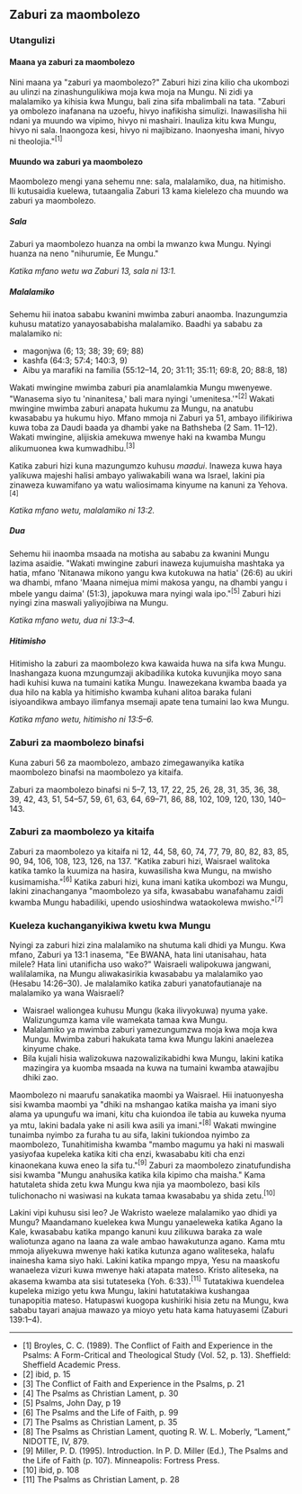 ## Zaburi za maombolezo

### Utangulizi

#### Maana ya zaburi za maombolezo

Nini maana ya "zaburi ya maombolezo?" Zaburi hizi zina kilio cha ukombozi au ulinzi na zinashungulikiwa moja kwa moja na Mungu. Ni zidi ya malalamiko ya kihisia kwa Mungu, bali zina sifa mbalimbali na tata. "Zaburi ya ombolezo inafanana na uzoefu, hivyo inafikisha simulizi. Inawasilisha hii ndani ya muundo wa vipimo, hivyo ni mashairi. Inauliza kitu kwa Mungu, hivyo ni sala. Inaongoza kesi, hivyo ni majibizano. Inaonyesha imani, hivyo ni theolojia."<sup>[1]</sup>

#### Muundo wa zaburi ya maombolezo

Maombolezo mengi yana sehemu nne: sala, malalamiko, dua, na hitimisho. Ili kutusaidia kuelewa, tutaangalia Zaburi 13 kama kielelezo cha muundo wa zaburi ya maombolezo.

##### Sala

Zaburi ya maombolezo huanza na ombi la mwanzo kwa Mungu. Nyingi huanza na neno "nihurumie, Ee Mungu."

_Katika mfano wetu wa Zaburi 13, sala ni 13:1._

##### Malalamiko

Sehemu hii inatoa sababu kwanini mwimba zaburi anaomba. Inazungumzia kuhusu matatizo yanayosababisha malalamiko. Baadhi ya sababu za malalamiko ni:

* magonjwa (6; 13; 38; 39; 69; 88)
* kashfa (64:3; 57:4; 140:3, 9)
* Aibu ya marafiki na familia (55:12–14, 20; 31:11; 35:11; 69:8, 20; 88:8, 18)

Wakati mwingine mwimba zaburi pia anamlalamkia Mungu mwenyewe. "Wanasema siyo tu 'ninanitesa,' bali mara nyingi 'umenitesa.'"<sup>[2]</sup> Wakati mwingine mwimba zaburi anapata hukumu za Mungu, na anatubu kwasababu ya hukumu hiyo. Mfano mmoja ni Zaburi ya 51, ambayo ilifikiriwa kuwa toba za Daudi baada ya dhambi yake na Bathsheba (2 Sam. 11–12). Wakati mwingine, alijiskia amekuwa mwenye haki na kwamba Mungu alikumuonea kwa kumwadhibu.<sup>[3]</sup>

Katika zaburi hizi kuna mazungumzo kuhusu _maadui_. Inaweza kuwa haya yalikuwa majeshi halisi ambayo yaliwakabili wana wa Israel, lakini pia zinaweza kuwamifano ya watu waliosimama kinyume na kanuni za Yehova.<sup>[4]</sup>

_Katika mfano wetu, malalamiko ni 13:2._

##### Dua

Sehemu hii inaomba msaada na motisha au sababu za kwanini Mungu lazima asaidie. "Wakati mwingine zaburi inaweza kujumuisha mashtaka ya hatia, mfano 'Nitanawa mikono yangu kwa kutokuwa na hatia' (26:6) au ukiri wa dhambi, mfano 'Maana nimejua mimi makosa yangu, na dhambi yangu i mbele yangu daima' (51:3), japokuwa mara nyingi wala ipo."<sup>[5]</sup> Zaburi hizi nyingi zina maswali yaliyojibiwa na Mungu.

_Katika mfano wetu, dua ni 13:3&ndash;4._

##### Hitimisho

Hitimisho la zaburi za maombolezo kwa kawaida huwa na sifa kwa Mungu. Inashangaza kuona mzungumzaji akibadilika kutoka kuvunjika moyo sana hadi kuhisi kuwa na tumaini katika Mungu. Inawezekana kwamba baada ya dua hilo na kabla ya hitimisho kwamba kuhani alitoa baraka fulani isiyoandikwa ambayo ilimfanya msemaji apate tena tumaini lao kwa Mungu. 

_Katika mfano wetu, hitimisho ni 13:5&ndash;6._

### Zaburi za maombolezo binafsi

Kuna zaburi 56 za maombolezo, ambazo zimegawanyika katika maombolezo binafsi na maombolezo ya kitaifa.

Zaburi za maombolezo binafsi ni 5–7, 13, 17, 22, 25, 26, 28, 31, 35, 36, 38, 39, 42, 43, 51, 54–57, 59, 61, 63, 64, 69–71, 86, 88, 102, 109, 120, 130, 140–143.

### Zaburi za maombolezo ya kitaifa

Zaburi za maombolezo ya kitaifa ni 12, 44, 58, 60, 74, 77, 79, 80, 82, 83, 85, 90, 94, 106, 108, 123, 126, na 137. "Katika zaburi hizi, Waisrael walitoka katika tamko la kuumiza na hasira, kuwasilisha kwa Mungu, na mwisho kusimamisha."<sup>[6]</sup> Katika zaburi hizi, kuna imani katika ukombozi wa Mungu, lakini zinachanganya "maombolezo ya sifa, kwasababu wanafahamu zaidi kwamba Mungu habadiliki, upendo usioshindwa wataokolewa mwisho."<sup>[7]</sup>

### Kueleza kuchanganyikiwa kwetu kwa Mungu

Nyingi za zaburi hizi zina malalamiko na shutuma kali dhidi ya Mungu. Kwa mfano, Zaburi ya 13:1 inasema, "Ee BWANA, hata lini utanisahau, hata milele? Hata lini utanificha uso wako?" Waisraeli walipokuwa jangwani, walilalamika, na Mungu aliwakasirikia kwasababu ya malalamiko yao (Hesabu 14:26&ndash;30). Je malalamiko katika zaburi yanatofautianaje na malalamiko ya wana Waisraeli?

* Waisrael waliongea kuhusu Mungu (kaka ilivyokuwa) nyuma yake. Walizungumza kama vile wamekata tamaa kwa Mungu.
* Malalamiko ya mwimba zaburi yamezungumzwa moja kwa moja kwa Mungu. Mwimba zaburi hakukata tama kwa Mungu lakini anaelezea kinyume chake. 
* Bila kujali hisia walizokuwa nazowalizikabidhi kwa Mungu, lakini katika mazingira ya kuomba msaada na kuwa na tumaini kwamba atawajibu dhiki zao.

Maombolezo ni maarufu sanakatika maombi ya Waisrael. Hii inatuonyesha sisi kwamba maombi ya "dhiki na mshangao katika maisha ya imani siyo alama ya upungufu wa imani, kitu cha kuiondoa ile tabia au kuweka nyuma ya mtu, lakini badala yake ni asili kwa asili ya imani."<sup>[8]</sup> Wakati mwingine tunaimba nyimbo za furaha tu au sifa, lakini tukiondoa nyimbo za maombolezo, Tunahitimisha kwamba "mambo magumu ya haki ni maswali yasiyofaa kupeleka katika kiti cha enzi, kwasababu kiti cha enzi kinaonekana kuwa eneo la sifa tu."<sup>[9]</sup> Zaburi za maombolezo zinatufundisha sisi kwamba "Mungu anahusika katika kila kipimo cha maisha." Kama hatutaleta shida zetu kwa Mungu kwa njia ya maombolezo, basi kils tulichonacho ni wasiwasi na kukata tamaa kwasababu ya shida zetu.<sup>[10]</sup>

Lakini vipi kuhusu sisi leo? Je Wakristo waeleze malalamiko yao dhidi ya Mungu? Maandamano kuelekea kwa Mungu yanaeleweka katika Agano la Kale, kwasababu katika mpango kanuni kuu zilikuwa baraka za wale waliotunza agano na laana za wale ambao hawakutunza agano. Kama mtu mmoja aliyekuwa mwenye haki katika kutunza agano waliteseka, halafu inainesha kama siyo haki. Lakini katika mpango mpya, Yesu na maaskofu wanaeleza vizuri kuwa mwenye haki atapata mateso. Kristo aliteseka, na akasema kwamba ata sisi tutateseka (Yoh. 6:33).<sup>[11]</sup> Tutatakiwa kuendelea kupeleka mizigo yetu kwa Mungu, lakini hatutatakiwa kushangaa tunapopitia mateso. Hatupaswi kuogopa kushiriki hisia zetu na Mungu, kwa sababu tayari anajua mawazo ya mioyo yetu hata kama hatuyasemi (Zaburi 139:1&ndash;4).

---------------------------------------------------------------------------------------------------

* [1] Broyles, C. C. (1989). The Conflict of Faith and Experience in the Psalms: A Form-Critical and Theological Study (Vol. 52, p. 13). Sheffield: Sheffield Academic Press.
* [2] ibid, p. 15
* [3] The Conflict of Faith and Experience in the Psalms, p. 21
* [4] The Psalms as Christian Lament, p. 30
* [5] Psalms, John Day, p 19
* [6] The Psalms and the Life of Faith, p. 99
* [7] The Psalms as Christian Lament, p. 35
* [8] The Psalms as Christian Lament, quoting R. W. L. Moberly, “Lament,” NIDOTTE, IV, 879.
* [9] Miller, P. D. (1995). Introduction. In P. D. Miller (Ed.), The Psalms and the Life of Faith (p. 107). Minneapolis: Fortress Press.
* [10] ibid, p. 108
* [11] The Psalms as Christian Lament, p. 28

